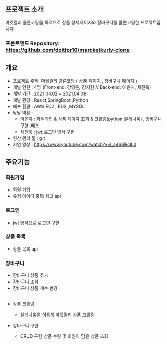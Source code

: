 
<br>
<br>

## 프로젝트 소개 
마켓컬리 클론코딩을 목적으로 상품 상세페이지와 장바구니를 클론코딩한 프로젝트입니다.

### 프론트엔드 Repository: https://github.com/doitfor10/marcketkurly-clone


## 개요
- 프로젝트 주제: 마켓컬리 클론코딩 ( 상품 페이지 , 장바구니 페이지 )
- 개발 인원 : 4명 (Front-end: 강영은, 강지헌 // Back-end: 이은지, 채진욱)
- 개발 기간 : 2021.04.02 ~ 2021.04.08
- 개발 환경 : React,SpringBoot ,Python
- 배포 환경 : AWS EC2 , RDS ,MYSQL
- 담당 역활 : 
  * 이은지 : 회원가입 & 상품 페이지 조회 & 크롤링(python,셀레니움) , 장바구니 구현 ,배포 
  * 채진욱 : jwt 로그인 방식 구현 
- 형상 관리 툴 : git
- 시연 영상 : https://www.youtube.com/watch?v=I_a46SRcIL0



## 주요기능

### 회원가입
- 회원 가입 
- 유저 아이디 중복 체크 api

### 로그인
-  jwt 방식으로 로그인 구현
  
### 상품 목록
- 상품 목록 api

### 장바구니
- 장바구니 상품 추가 
- 장바구니 조회
- 장바구니 상품 개수 변경


## 
- 상품 크롤링
   * 셀레니움을 이용해 마켓컬리 상품 크롤링
 
- 장바구니 구현
  * CRUD 구현 상품 수량 및 회원이 담은 상품 조회 
